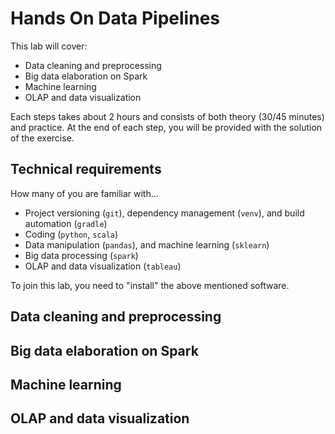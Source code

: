# Hands On Data Pipelines

This lab will cover:

- Data cleaning and preprocessing
- Big data elaboration on Spark
- Machine learning
- OLAP and data visualization

Each steps takes about 2 hours and consists of both theory (30/45 minutes) and practice.
At the end of each step, you will be provided with the solution of the exercise.

## Technical requirements

How many of you are familiar with...

- Project versioning (`git`), dependency management (`venv`), and build automation (`gradle`)
- Coding (`python`, `scala`)
- Data manipulation (`pandas`), and machine learning (`sklearn`)
- Big data processing (`spark`) 
- OLAP and data visualization (`tableau`)

To join this lab, you need to "install" the above mentioned software.

## Data cleaning and preprocessing

## Big data elaboration on Spark

## Machine learning

## OLAP and data visualization
